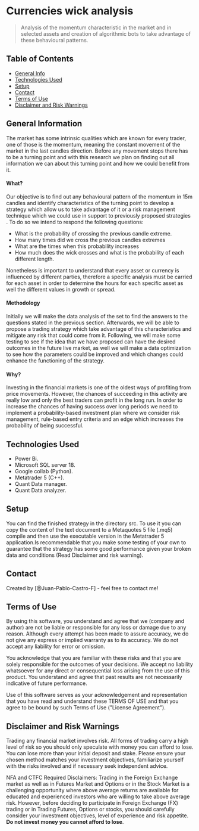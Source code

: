 # Currencies wick analysis 
> Analysis of the momentum characteristic in the market and in selected assets and creation of algorithmic bots to take advantage of these behavioural patterns. 

## Table of Contents
* [General Info](#general-information)
* [Technologies Used](#technologies-used)
* [Setup](#setup)
* [Contact](#contact)
* [Terms of Use](#terms-of-use)
* [Disclaimer and Risk Warnings](#disclaimer-and-risk-warnings)
 

## General Information

The market has some intrinsic qualities which are known for every trader, one of those is the momentum, meaning the constant movement of the market in the last candles direction. Before any movement stops there has to be a turning point and with this research we plan on finding out all information we can about this turning point and how we could benefit from it. 

#### What?

Our objective is to find out any behavioural pattern of the momentum in 15m candles and identify characteristics of the turning point to develop a strategy which allow us to take advantage of it or a risk management technique which we could use in support to previously proposed strategies . To do so we intend to respond the following questions: 
- What is the probability of crossing the previous candle extreme.
- How many times did we cross the previous candles extremes
- What are the times when this probability increases
- How much does the wick crosses and what is the probability of each different length. 

Nonetheless is important to understand that every asset or currency is influenced by different parties, therefore a specific analysis must be carried for each asset in order to determine the hours for each specific asset as well the different values in growth or spread. 

#### Methodology
Initially we will make the data analysis of the set to find the answers to the questions stated in the previous section. Afterwards, we will be able to propose a trading strategy which take advantage of this characteristics and mitigate any risk that could come from it. Following, we will make some testing to see if the idea that we have proposed can have the desired outcomes in the future live market, as well we will make a data optimization to see how the parameters could be improved and which changes could enhance the functioning of the strategy. 

#### Why?
Investing in the financial markets is one of the oldest ways of profiting from price movements. However, the chances of succeeding in this activity are really low and only the best traders can profit in the long run. In order to increase the chances of having success over long periods we need to implement a probability-based investment plan where we consider risk management, rule-based entry criteria and an edge which increases the probability of being successful.   

## Technologies Used
- Power Bi. 
- Microsoft SQL server 18.
- Google collab (Python).
- Metatrader 5 (C++).
- Quant Data manager. 
- Quant Data analyzer. 

## Setup
You can find the finished strategy in the directory src. To use it you can copy the content of the text document to a Metaquotes 5 file (.mq5) compile and then use the executable version in the Metatrader 5 application.Is recommendable that you make some testing of your own to guarantee that the strategy has some good performance given your broken data and conditions (Read Disclaimer and risk warning). 

## Contact
Created by [@Juan-Pablo-Castro-F] - feel free to contact me!


## Terms of Use

By using this software, you understand and agree that we (company and author)
are not be liable or responsible for any loss or damage due to any reason.
Although every attempt has been made to assure accuracy,
we do not give any express or implied warranty as to its accuracy.
We do not accept any liability for error or omission.

You acknowledge that you are familiar with these risks
and that you are solely responsible for the outcomes of your decisions.
We accept no liability whatsoever for any direct or consequential loss arising from the use of this product.
You understand and agree that past results are not necessarily indicative of future performance.

Use of this software serves as your acknowledgement and representation that you have read and understand
these TERMS OF USE and that you agree to be bound by such Terms of Use ("License Agreement").

## Disclaimer and Risk Warnings

Trading any financial market involves risk.
All forms of trading carry a high level of risk so you should only speculate with money you can afford to lose.
You can lose more than your initial deposit and stake.
Please ensure your chosen method matches your investment objectives,
familiarize yourself with the risks involved and if necessary seek independent advice.

NFA and CTFC Required Disclaimers:
Trading in the Foreign Exchange market as well as in Futures Market and Options or in the Stock Market
is a challenging opportunity where above average returns are available for educated and experienced investors
who are willing to take above average risk.
However, before deciding to participate in Foreign Exchange (FX) trading or in Trading Futures, Options or stocks,
you should carefully consider your investment objectives, level of experience and risk appetite.
**Do not invest money you cannot afford to lose**.
